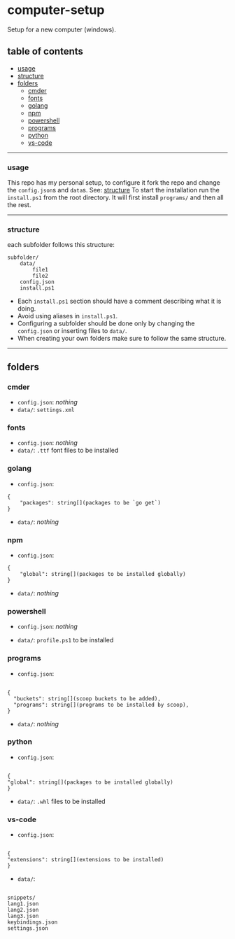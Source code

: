 # computer-setup

Setup for a new computer (windows).

## table of contents

- [usage](#usage)
- [structure](#structure)
- [folders](#folders)
  - [cmder](#cmder)
  - [fonts](#fonts)
  - [golang](#golang)
  - [npm](#npm)
  - [powershell](#powershell)
  - [programs](#programs)
  - [python](#python)
  - [vs-code](#vs-code)

---

### usage

This repo has my personal setup, to configure it fork the repo and change the `config.json`s and `data`s. See: [structure](#structure)
To start the installation run the `install.ps1` from the root directory. It will first install `programs/` and then all the rest.

---

### structure

each subfolder follows this structure:

```
subfolder/
	data/
		file1
		file2
	config.json
	install.ps1
```

- Each `install.ps1` section should have a comment describing what it is doing.
- Avoid using aliases in `install.ps1`.
- Configuring a subfolder should be done only by changing the `config.json` or inserting files to `data/`.
- When creating your own folders make sure to follow the same structure.

---

## folders

### cmder

- `config.json`: _nothing_
- `data/`: `settings.xml`

### fonts

- `config.json`: _nothing_
- `data/`: `.ttf` font files to be installed

### golang

- `config.json`:

```
{
	"packages": string[](packages to be `go get`)
}
```

- `data/`: _nothing_

### npm

- `config.json`:

```
{
	"global": string[](packages to be installed globally)
}
```

- `data/`: _nothing_

### powershell

- `config.json`: _nothing_

- `data/`: `profile.ps1` to be installed

### programs

- `config.json`:

```

{
  "buckets": string[](scoop buckets to be added),
  "programs": string[](programs to be installed by scoop),
}

```

- `data/`: _nothing_

### python

- `config.json`:

```

{
"global": string[](packages to be installed globally)
}

```

- `data/`: `.whl` files to be installed

### vs-code

- `config.json`:

```

{
"extensions": string[](extensions to be installed)
}

```

- `data/`:

```

snippets/
lang1.json
lang2.json
lang3.json
keybindings.json
settings.json

```

```

```
